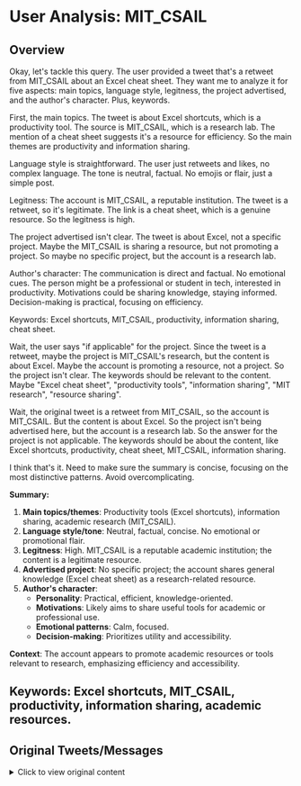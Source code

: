 # User Analysis: MIT_CSAIL

## Overview

<think>
Okay, let's tackle this query. The user provided a tweet that's a retweet from MIT_CSAIL about an Excel cheat sheet. They want me to analyze it for five aspects: main topics, language style, legitness, the project advertised, and the author's character. Plus, keywords.

First, the main topics. The tweet is about Excel shortcuts, which is a productivity tool. The source is MIT_CSAIL, which is a research lab. The mention of a cheat sheet suggests it's a resource for efficiency. So the main themes are productivity and information sharing.

Language style is straightforward. The user just retweets and likes, no complex language. The tone is neutral, factual. No emojis or flair, just a simple post.

Legitness: The account is MIT_CSAIL, a reputable institution. The tweet is a retweet, so it's legitimate. The link is a cheat sheet, which is a genuine resource. So the legitness is high.

The project advertised isn't clear. The tweet is about Excel, not a specific project. Maybe the MIT_CSAIL is sharing a resource, but not promoting a project. So maybe no specific project, but the account is a research lab.

Author's character: The communication is direct and factual. No emotional cues. The person might be a professional or student in tech, interested in productivity. Motivations could be sharing knowledge, staying informed. Decision-making is practical, focusing on efficiency.

Keywords: Excel shortcuts, MIT_CSAIL, productivity, information sharing, cheat sheet.

Wait, the user says "if applicable" for the project. Since the tweet is a retweet, maybe the project is MIT_CSAIL's research, but the content is about Excel. Maybe the account is promoting a resource, not a project. So the project isn't clear. The keywords should be relevant to the content. Maybe "Excel cheat sheet", "productivity tools", "information sharing", "MIT research", "resource sharing".

Wait, the original tweet is a retweet from MIT_CSAIL, so the account is MIT_CSAIL. But the content is about Excel. So the project isn't being advertised here, but the account is a research lab. So the answer for the project is not applicable. The keywords should be about the content, like Excel shortcuts, productivity, cheat sheet, MIT_CSAIL, information sharing.

I think that's it. Need to make sure the summary is concise, focusing on the most distinctive patterns. Avoid overcomplicating.
</think>

**Summary:**  
1. **Main topics/themes**: Productivity tools (Excel shortcuts), information sharing, academic research (MIT_CSAIL).  
2. **Language style/tone**: Neutral, factual, concise. No emotional or promotional flair.  
3. **Legitness**: High. MIT_CSAIL is a reputable academic institution; the content is a legitimate resource.  
4. **Advertised project**: No specific project; the account shares general knowledge (Excel cheat sheet) as a research-related resource.  
5. **Author's character**:  
   - **Personality**: Practical, efficient, knowledge-oriented.  
   - **Motivations**: Likely aims to share useful tools for academic or professional use.  
   - **Emotional patterns**: Calm, focused.  
   - **Decision-making**: Prioritizes utility and accessibility.  

**Context**: The account appears to promote academic resources or tools relevant to research, emphasizing efficiency and accessibility.  

**Keywords**: Excel shortcuts, MIT_CSAIL, productivity, information sharing, academic resources.
---
## Original Tweets/Messages

<details>
<summary>Click to view original content</summary>

| Type | Content |
|------|---------|
| messages | RT @MIT_CSAIL: All Excel shortcuts in one cheat sheet, v/@BoucherNicolas. https://t.co/ZuccBAtzzq |

</details>
